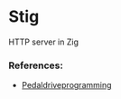 # Stig

HTTP server in Zig

### References:
- [Pedaldriveprogramming](https://www.pedaldrivenprogramming.com/2024/03/writing-a-http-server-in-zig/)
